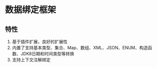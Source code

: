 # 数据绑定框架

## 特性
1. 基于插件扩展，良好的扩展性
2. 内置了支持基本类型、集合、Map、数组、XML、JSON、ENUM、构造函数、JDK8日期和时间类型等转换
3. 支持上下文注解绑定